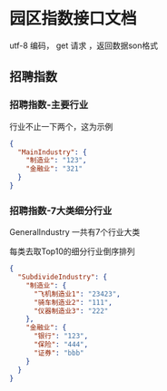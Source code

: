 # 园区指数接口文档

 utf-8 编码， get 请求 ，返回数据son格式

## 招聘指数

### 招聘指数-主要行业

行业不止一下两个，这为示例

```json
{
  "MainIndustry": {
    "制造业": "123",
    "金融业": "321"
  }
}
```

### 招聘指数-7大类细分行业

GeneralIndustry  一共有7个行业大类

每类去取Top10的细分行业倒序排列

```json
{
  "SubdivideIndustry": {
    "制造业": {
      "飞机制造业1": "23423",
      "骑车制造业2": "111",
      "仪器制造业3": "222"
    },
    "金融业": {
      "银行": "123",
      "保险": "444",
      "证券": "bbb"
    }
  }
}
```





